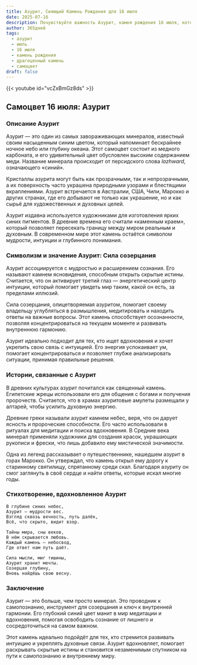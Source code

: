 ```yaml
---
title: Азурит, Сияющий Камень Рождения для 16 июля
date: 2025-07-16
description: Почувствуйте важность Азурит, камня рождения 16 июля, который символизирует Сила созерцания. Пусть его красота и значение осветят ваш день.
author: 365дней
tags:
  - азурит
  - июль
  - 16 июля
  - камень рождения
  - драгоценный камень
  - самоцвет
draft: false
---
```


{{< youtube id="vcZxBmGz8ds" >}}

## Самоцвет 16 июля: Азурит

### Описание Азурит

Азурит — это один из самых завораживающих минералов, известный своим насыщенным синим цветом, который напоминает бескрайнее ночное небо или глубину океана. Этот самоцвет состоит из медного карбоната, и его удивительный цвет обусловлен высоким содержанием меди. Название минерала происходит от персидского слова _lazhward_, означающего «синий».

Кристаллы азурита могут быть как прозрачными, так и непрозрачными, а их поверхность часто украшена природными узорами и блестящими вкраплениями. Азурит встречается в Австралии, США, Чили, Марокко и других странах, где его добывают не только как украшение, но и как сырьё для художественных и духовных целей.

Азурит издавна используется художниками для изготовления ярких синих пигментов. В древние времена его считали «каменным краем», который позволяет пересекать границу между миром реальным и духовным. В современном мире этот камень остаётся символом мудрости, интуиции и глубинного понимания.

### Символизм и значение Азурит: Сила созерцания

Азурит ассоциируется с мудростью и расширением сознания. Его называют камнем ясновидения, способным открыть скрытые истины. Считается, что он активирует третий глаз — энергетический центр интуиции, который помогает увидеть мир таким, какой он есть, за пределами иллюзий.

Сила созерцания, олицетворяемая азуритом, помогает своему владельцу углубляться в размышления, медитировать и находить ответы на важные вопросы. Этот камень способствует осознанности, позволяя концентрироваться на текущем моменте и развивать внутреннюю гармонию.

Азурит идеально подходит для тех, кто ищет вдохновения и хочет укрепить свою связь с интуицией. Его энергия успокаивает ум, помогает концентрироваться и позволяет глубже анализировать ситуации, принимая правильные решения.

### Истории, связанные с Азурит

В древних культурах азурит почитался как священный камень. Египетские жрецы использовали его для общения с богами и получения пророчеств. Считается, что в храмах азуритовые амулеты размещали у алтарей, чтобы усилить духовную энергию.

Древние греки называли азурит камнем небес, веря, что он дарует ясность и пророческие способности. Его часто использовали в ритуалах для медитации и поиска вдохновения. В Средние века минерал применяли художники для создания красок, украшающих рукописи и фрески, что лишь добавило ему мистической значимости.

Одна из легенд рассказывает о путешественнике, нашедшем азурит в горах Марокко. Он утверждал, что камень открыл ему дорогу к старинному святилищу, спрятанному среди скал. Благодаря азуриту он смог заглянуть в своё сердце и найти ответы, которые искал многие годы.

### Стихотворение, вдохновленное Азурит

```
В глубине синих небес,  
Азурит — мудрости вес.  
Взгляд сквозь вечность, путь далёк,  
Всё, что скрыто, видит взор.

Тайны мира, сны веков,  
В нём скрывается любовь.  
Каждый камень — небосвод,  
Где ответ нам путь даёт.

Сила мысли, миг тишины,  
Азурит хранит мечты.  
Созерцая глубину,  
Вновь найдёшь свою весну.
```

### Заключение

Азурит — это больше, чем просто минерал. Это проводник к самопознанию, инструмент для созерцания и ключ к внутренней гармонии. Его глубокий синий цвет манит в мир медитации и вдохновения, помогая освободить сознание от лишнего и сосредоточиться на самом важном.

Этот камень идеально подойдёт для тех, кто стремится развивать интуицию и укреплять духовные связи. Азурит вдохновляет, помогает раскрывать скрытые истины и становится незаменимым спутником на пути к самопознанию и внутреннему миру.